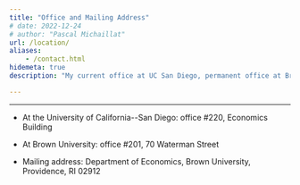 ```yaml
---
title: "Office and Mailing Address"
# date: 2022-12-24
# author: "Pascal Michaillat"
url: /location/
aliases:
    - /contact.html
hidemeta: true
description: "My current office at UC San Diego, permanent office at Brown University, and mailing address."

---
```


---

- At the University of California--San Diego: office #220, Economics Building

- At Brown University: office #201, 70 Waterman Street

- Mailing address: Department of Economics, Brown University, Providence, RI 02912